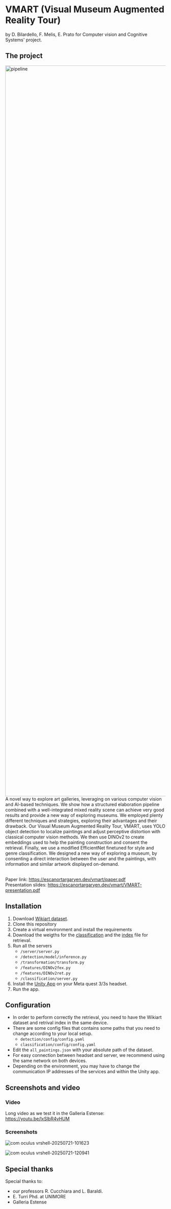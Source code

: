 # VMART (Visual Museum Augmented Reality Tour)
by D. Bilardello, F. Melis, E. Prato for Computer vision and Cognitive Systems' project.
## The project
<img width="3224" height="2290" alt="pipeline" src="https://github.com/user-attachments/assets/430049eb-4349-475b-80a8-e18a760bd992" />
A novel way to explore art galleries, leveraging on various computer vision and AI-based techniques. We show how a structured elaboration pipeline combined with a well-integrated mixed reality scene can achieve very good results and provide a new way of exploring museums. We employed plenty different techniques and strategies, exploring their advantages and their drawback. Our Visual Museum Augmented Reality Tour, VMART, uses YOLO object detection to localize paintings and adjust perceptive distortion with classical computer vision methods. We then use DINOv2 to create embeddings used to help the painting construction and consent the retrieval. Finally, we use a modified EfficientNet finetuned for style and genre classification. We designed a new way of exploring a museum, by consenting a direct interaction between the user and the paintings, with information and similar artwork displayed on-demand.
<br><br>

Paper link: https://escanortargaryen.dev/vmart/paper.pdf
<br>
Presentation slides: https://escanortargaryen.dev/vmart/VMART-presentation.pdf

## Installation
1. Download [Wikiart dataset](https://archive.org/details/wikiart-dataset).
2. Clone this repository
3. Create a virtual environment and install the requirements
4. Download the weigths for the [classification](https://escanortargaryen.dev/vmart/efficientnet-weights/) and the [index](https://escanortargaryen.dev/vmart/index/) file for retrieval.
5. Run all the servers
   - `/server/server.py`
   - `/detection/model/inference.py`
   - `/transformation/transform.py`
   - `/features/DINOv2fex.py`
   - `/features/DINOv2ret.py`
   - `/classification/server.py`
6. Install the [Unity App](https://github.com/cvcs-vmart/Unity-app) on your Meta quest 3/3s headset.
7. Run the app.

## Configuration
- In order to perform correctly the retrieval, you need to have the Wikiart dataset and retrival index in the same device.
- There are some config files that contains some paths that you need to change according to your local setup.
   - `detection/config/config.yaml`
   - `classification/config/config.yaml`
- Edit the `all_paintings.json` with your absolute path of the dataset.
- For easy connection between headset and server, we recommend using the same network on both devices.
- Depending on the environment, you may have to change the communication IP addresses of the services and within the Unity app.

## Screenshots and video
### Video
Long video as we test it in the Galleria Estense: https://youtu.be/lxSlbR4vHUM
### Screenshots

![com oculus vrshell-20250721-101623](https://github.com/user-attachments/assets/0bb97e15-c6e1-42ff-8041-42596487557f)

![com oculus vrshell-20250721-120941](https://github.com/user-attachments/assets/bc087a05-cc13-4ded-a7bf-ef40f43d8d2a)

## Special thanks
Special thanks to:
- our professors R. Cucchiara and L. Baraldi.
- E. Turri Phd. at UNIMORE
- Galleria Estense
